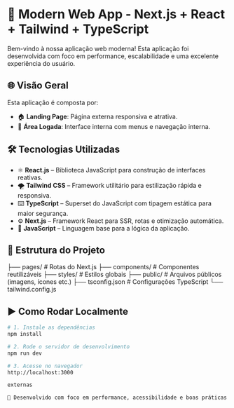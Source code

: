 # 🚀 Modern Web App - Next.js + React + Tailwind + TypeScript

Bem-vindo à nossa aplicação web moderna! Esta aplicação foi desenvolvida com foco em performance, escalabilidade e uma excelente experiência do usuário.

## 🌐 Visão Geral

Esta aplicação é composta por:

- 🏠 **Landing Page**: Página externa responsiva e atrativa.
- 🔐 **Área Logada**: Interface interna com menus e navegação interna.

## 🛠️ Tecnologias Utilizadas

- ⚛️ **React.js** – Biblioteca JavaScript para construção de interfaces reativas.
- 🌪️ **Tailwind CSS** – Framework utilitário para estilização rápida e responsiva.
- ⌨️ **TypeScript** – Superset do JavaScript com tipagem estática para maior segurança.
- ⚙️ **Next.js** – Framework React para SSR, rotas e otimização automática.
- 🧠 **JavaScript** – Linguagem base para a lógica da aplicação.

## 📁 Estrutura do Projeto

├── pages/ # Rotas do Next.js
├── components/ # Componentes reutilizáveis
├── styles/ # Estilos globais
├── public/ # Arquivos públicos (imagens, ícones etc.)
├── tsconfig.json # Configurações TypeScript
└── tailwind.config.js


## ▶️ Como Rodar Localmente

```bash
# 1. Instale as dependências
npm install

# 2. Rode o servidor de desenvolvimento
npm run dev

# 3. Acesse no navegador
http://localhost:3000

externas

🧠 Desenvolvido com foco em performance, acessibilidade e boas práticas.







